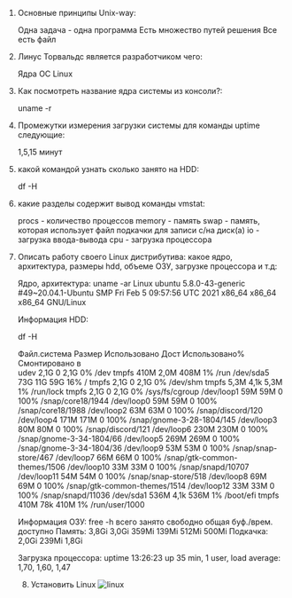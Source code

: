 1) Основные принципы Unix-way:
	
	Одна задача - одна программа
	Есть множество путей решения
	Все есть файл
	
2) Линус Торвальдс является разработчиком чего:
	
	Ядра ОС Linux 
	
3) Как посмотреть  название ядра системы из консоли?:
	
	uname -r
	
4) Промежутки измерения загрузки системы для команды uptime следующие:
	
	1,5,15 минут
	
5) какой командой узнать сколько занято на HDD:
	
	df -H
	
6) какие разделы содержит вывод команды vmstat:

	procs - количество процессов
	memory - память
	swap - память, которая использует файл подкачки для записи с/на диск(а)
	io - загрузка ввода-вывода
	cpu - загрузка процессора
	
7) Описать работу своего Linux дистрибутива: какое ядро, архитектура, размеры hdd, объеме ОЗУ, загрузке процессора и т.д:

	Ядро, архитектура:
	uname -ar
	Linux ubuntu 5.8.0-43-generic #49~20.04.1-Ubuntu SMP Fri Feb 5 09:57:56 UTC 2021 x86_64 x86_64 x86_64 GNU/Linux

	Информация HDD:
	
	df -H
	
	Файл.система   Размер Использовано  Дост Использовано% Cмонтировано в	
	udev             2,1G            0  2,1G            0% /dev
	tmpfs            410M         2,0M  408M            1% /run
	/dev/sda5         73G          11G   59G           16% /
	tmpfs            2,1G            0  2,1G            0% /dev/shm
	tmpfs            5,3M         4,1k  5,3M            1% /run/lock
	tmpfs            2,1G            0  2,1G            0% /sys/fs/cgroup
	/dev/loop1        59M          59M     0          100% /snap/core18/1944
	/dev/loop0        59M          59M     0          100% /snap/core18/1988
	/dev/loop2        63M          63M     0          100% /snap/discord/120
	/dev/loop4       171M         171M     0          100% /snap/gnome-3-28-1804/145
	/dev/loop3        80M          80M     0          100% /snap/discord/121
	/dev/loop6       230M         230M     0          100% /snap/gnome-3-34-1804/66
	/dev/loop5       269M         269M     0          100% /snap/gnome-3-34-1804/36
	/dev/loop9        53M          53M     0          100% /snap/snap-store/467
	/dev/loop7        66M          66M     0          100% /snap/gtk-common-themes/1506
	/dev/loop10       33M          33M     0          100% /snap/snapd/10707
	/dev/loop11       54M          54M     0          100% /snap/snap-store/518
	/dev/loop8        69M          69M     0          100% /snap/gtk-common-themes/1514
	/dev/loop12       33M          33M     0          100% /snap/snapd/11036
	/dev/sda1        536M         4,1k  536M            1% /boot/efi
	tmpfs            410M          78k  410M            1% /run/user/1000


	Информация ОЗУ:
	free -h
		      всего        занято        свободно      общая  буф./врем.   доступно
	Память:       3,8Gi         3,0Gi           359Mi      139Mi      512Mi       500Mi
	Подкачка:     2,0Gi         239Mi           1,8Gi

	Загрузка процессора:
	uptime
	 13:26:23 up 35 min,  1 user,  load average: 1,70, 1,60, 1,47
	 
	8. Установить Linux
	![linux](https://drive.google.com/file/d/10NivKDXuurl1YaRDeTzOPBHFhczSNJ7S/view?usp=sharing)
